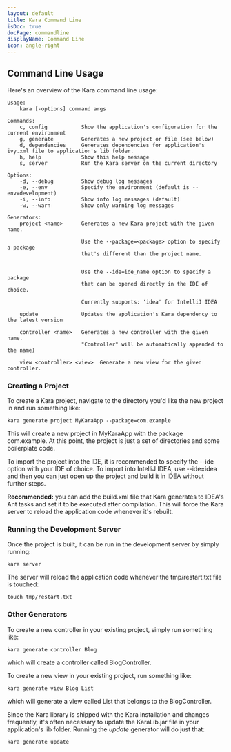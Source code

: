 ```yaml
---
layout: default
title: Kara Command Line
isDoc: true
docPage: commandline
displayName: Command Line
icon: angle-right
---
```


## Command Line Usage

Here's an overview of the Kara command line usage:


    Usage:
        kara [-options] command args

    Commands:
        c, config           Show the application's configuration for the current environment
        g, generate         Generates a new project or file (see below)
        d, dependencies     Generates dependencies for application's ivy.xml file to application's lib folder.
        h, help             Show this help message
        s, server           Run the Kara server on the current directory

    Options:
        -d, --debug         Show debug log messages
        -e, --env           Specify the environment (default is --env=development)
        -i, --info          Show info log messages (default)
        -w, --warn          Show only warning log messages

    Generators:
        project <name>      Generates a new Kara project with the given name.

                            Use the --package=<package> option to specify a package
                            that's different than the project name.


                            Use the --ide=ide_name option to specify a package
                            that can be opened directly in the IDE of choice.

                            Currently supports: 'idea' for IntelliJ IDEA

        update              Updates the application's Kara dependency to the latest version
        
        controller <name>   Generates a new controller with the given name.
                            "Controller" will be automatically appended to the name)
    
        view <controller> <view>  Generate a new view for the given controller.

### Creating a Project

To create a Kara project, navigate to the directory you'd like the new project in and run something like:

    kara generate project MyKaraApp --package=com.example

This will create a new project in MyKaraApp with the package com.example. At this point, the project is just a set of directories and some boilerplate code.

To import the project into the IDE, it is recommended to specify the --ide option with your IDE of choice. To import into IntelliJ IDEA, use --ide=idea and then you can just open up the project and build it in IDEA without further steps.


**Recommended:** you can add the build.xml file that Kara generates to IDEA's Ant tasks and set it to be executed after compilation.
This will force the Kara server to reload the application code whenever it's rebuilt.


### Running the Development Server

Once the project is built, it can be run in the development server by simply running:

    kara server

The server will reload the application code whenever the tmp/restart.txt file is touched:

    touch tmp/restart.txt


### Other Generators

To create a new controller in your existing project, simply run something like:

    kara generate controller Blog

which will create a controller called BlogController.

To create a new view in your existing project, run something like:

    kara generate view Blog List

which will generate a view called List that belongs to the BlogController.

Since the Kara library is shipped with the Kara installation and changes frequently, it's often necessary to update the KaraLib.jar file in your application's lib folder.
Running the *update* generator will do just that:

    kara generate update

